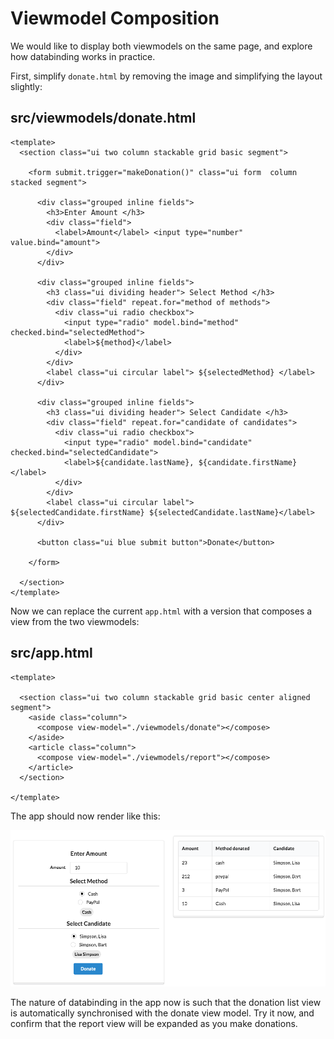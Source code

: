 # Viewmodel Composition

We would like to display both viewmodels on the same page, and explore how databinding works in practice.

First, simplify `donate.html` by removing the image and simplifying the layout slightly:

## src/viewmodels/donate.html

~~~
<template>
  <section class="ui two column stackable grid basic segment">

    <form submit.trigger="makeDonation()" class="ui form  column stacked segment">

      <div class="grouped inline fields">
        <h3>Enter Amount </h3>
        <div class="field">
          <label>Amount</label> <input type="number" value.bind="amount">
        </div>
      </div>

      <div class="grouped inline fields">
        <h3 class="ui dividing header"> Select Method </h3>
        <div class="field" repeat.for="method of methods">
          <div class="ui radio checkbox">
            <input type="radio" model.bind="method" checked.bind="selectedMethod">
            <label>${method}</label>
          </div>
        </div>
        <label class="ui circular label"> ${selectedMethod} </label>
      </div>

      <div class="grouped inline fields">
        <h3 class="ui dividing header"> Select Candidate </h3>
        <div class="field" repeat.for="candidate of candidates">
          <div class="ui radio checkbox">
            <input type="radio" model.bind="candidate" checked.bind="selectedCandidate">
            <label>${candidate.lastName}, ${candidate.firstName}</label>
          </div>
        </div>
        <label class="ui circular label"> ${selectedCandidate.firstName} ${selectedCandidate.lastName}</label>
      </div>

      <button class="ui blue submit button">Donate</button>

    </form>

  </section>
</template>
~~~

Now we can replace the current `app.html` with a version that composes a view from the two viewmodels:

## src/app.html

~~~
<template>

  <section class="ui two column stackable grid basic center aligned segment">
    <aside class="column">
      <compose view-model="./viewmodels/donate"></compose>
    </aside>
    <article class="column">
      <compose view-model="./viewmodels/report"></compose>
    </article>
  </section>

</template>
~~~

The app should now render like this:

![](img/07.png)

The nature of databinding in the app now is such that the donation list view is automatically synchronised with the donate view model. Try it now, and confirm that the report view will be expanded as you make donations.




